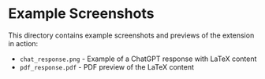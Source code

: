 # Example Screenshots

This directory contains example screenshots and previews of the extension in action:

- `chat_response.png` - Example of a ChatGPT response with LaTeX content
- `pdf_response.pdf` - PDF preview of the LaTeX content